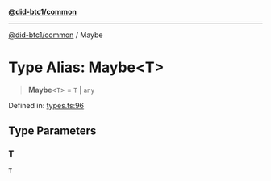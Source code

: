 [**@did-btc1/common**](../README.md)

***

[@did-btc1/common](../globals.md) / Maybe

# Type Alias: Maybe\<T\>

> **Maybe**\<`T`\> = `T` \| `any`

Defined in: [types.ts:96](https://github.com/dcdpr/did-btc1-js/blob/4ab6f9915d95beed9bc633644c9db1539395f512/packages/common/src/types.ts#L96)

## Type Parameters

### T

`T`
